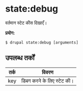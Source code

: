 # state:debug
वर्तमान स्टेट कीस दिखाएँ।

**प्रयोग:**
```
$ drupal state:debug [arguments] 
```

## उपलब्ध तर्कों
तर्क | विवरण
---------|-------------
key | डिबग करने के लिए स्टेट की।

